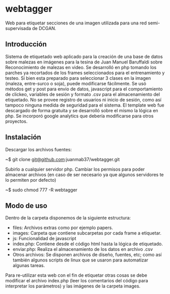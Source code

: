 # webtagger
Web para etiquetar secciones de una imagen utilizada para una red semi-supervisada de DCGAN. 

## Introducción

Sistema de etiquetado web aplicado para la creación de una base de datos sobre malezas en imágenes para la tesina de Juan Manuel Baruffaldi sobre Reconocimiento de malezas en video. 
Se desarrolló en php tomando los parches ya recortados de los frames seleccionados para el entrenamiento y testeo. Si bien esta preparado para seleccionar 3 clases en la imagen (maleza, entre-surco o soja), puede modificarse fácilmente. Se usó métodos get y post para envio de datos, javascript para el comportamiento de clickeo, variables de sesión y formato .csv para el almacenamiento del etiquetado. No se provee registro de usuarios ni inicio de sesión, como así tampoco ninguna medida de seguridad para el sistema.
El template web fue descargado de forma gratuita y se desarrolló sobre el mismo la lógica en php. Se incorporó google analytics que debería modificarse para otros proyectos.

## Instalación

Descargar los archivos fuentes:

~$ git clone git@github.com:juanmab37/webtagger.git 

Subirlo a cualquier servidor php. Cambiar los permisos para poder almacenar archivos (en caso de ser necesario ya que algunos servidores te lo permiten por defecto)

~$  sudo chmod 777 -R webtagger

## Modo de uso

Dentro de la carpeta disponemos de la siguiente estructura:
- files: Archivos extras como por ejemplo papers.
- images: Carpeta que contiene subcarpetas por cada frame a etiquetar.
- js: Funcionalidad de javascript
- index.php: Contiene desde el código html hasta la lógica de etiquetado.
- enviar.php: Realiza el almacenamiento de los datos en archivo .csv
- Otros archivos: Se disponen archivos de diseño, fuentes, etc; como así también algunos scripts de linux que se usaron para automatizar algunas tareas.

Para re-utilizar esta web con el fin de etiquetar otras cosas se debe modificar el archivo index.php (leer los comentarios del código para interpretar los parámetros) y las imágenes de la carpeta images.

